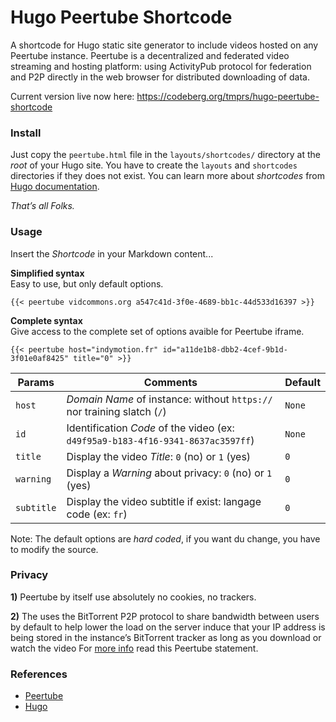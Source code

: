 # Hugo Peertube Shortcode

A shortcode for Hugo static site generator to include videos hosted on any Peertube instance. Peertube is a decentralized and federated video streaming and hosting platform: using  ActivityPub protocol for federation and P2P directly in the web browser for distributed downloading of data. 

Current version live now here: https://codeberg.org/tmprs/hugo-peertube-shortcode

### Install

Just copy the `peertube.html` file in the `layouts/shortcodes/` directory at the _root_ of your Hugo site. You have to create the `layouts` and `shortcodes` directories if they does not exist. You can learn more about _shortcodes_ from [Hugo documentation](https://gohugo.io/content-management/shortcodes/).

_That’s all Folks._

### Usage

Insert the _Shortcode_ in your Markdown content...

**Simplified syntax**  
Easy to use, but only default options.

```
{{< peertube vidcommons.org a547c41d-3f0e-4689-bb1c-44d533d16397 >}}
```

**Complete syntax**  
Give access to the complete set of options avaible for Peertube iframe.

```
{{< peertube host="indymotion.fr" id="a11de1b8-dbb2-4cef-9b1d-3f01e0af8425" title="0" >}}
```

| Params     | Comments                                                                        | Default |
| ---------- | ------------------------------------------------------------------------------- | ------- |
| `host`     | _Domain Name_ of instance: without `https://` nor training slatch (`/`)         | `None`  |
| `id`       | Identification _Code_ of the video (ex: `d49f95a9-b183-4f16-9341-8637ac3597ff`) | `None`  |
| `title`    | Display the video _Title_: `0` (no) or `1` (yes)                                | `0`     |
| `warning`  | Display a _Warning_ about privacy: `0` (no) or `1` (yes)                        | `0`     |
| `subtitle` | Display the video subtitle if exist: langage code (ex: `fr`)                    | `0`     |

Note: The default options are _hard coded_, if you want du change, you have to modify the source.

### Privacy

**1)** Peertube by itself use absolutely no cookies, no trackers.

**2)** The uses the BitTorrent P2P protocol to share bandwidth between users by default to help lower the load on the server induce that your IP address is being stored in the instance’s BitTorrent tracker as long as you download or watch the video For [more info](https://indymotion.fr/about/peertube#privacy) read this Peertube statement. 

### References

- [Peertube](https://joinpeertube.org/)
- [Hugo](https://gohugo.io)
